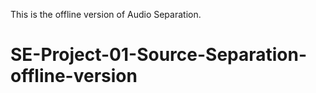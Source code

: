 This is the offline version of Audio Separation.

# SE-Project-01-Source-Separation-offline-version
